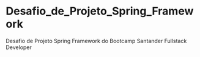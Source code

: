 # Desafio_de_Projeto_Spring_Framework
 Desafio de Projeto Spring Framework do Bootcamp Santander Fullstack Developer
